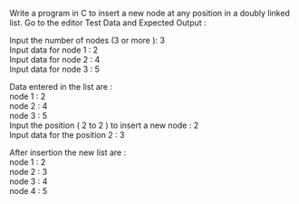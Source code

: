 Write a program in C to insert a new node at any position in a doubly linked list. Go to the editor
Test Data and Expected Output :

Input the number of nodes (3 or more ): 3                                                                    
 Input data for node 1 : 2                                                                                    
 Input data for node 2 : 4                                                                                    
 Input data for node 3 : 5                                                                                    
                                                                                                              
 Data entered in the list are :                                                                               
 node 1 : 2                                                                                                   
 node 2 : 4                                                                                                   
 node 3 : 5                                                                                                   
 Input the position ( 2 to 2 ) to insert a new node : 2                                                       
 Input data for the position 2 : 3                                                                            
                                                                                                              
 After insertion the new list are :                                                                           
 node 1 : 2                                                                                                   
 node 2 : 3                                                                                                   
 node 3 : 4                                                                                                   
 node 4 : 5 




